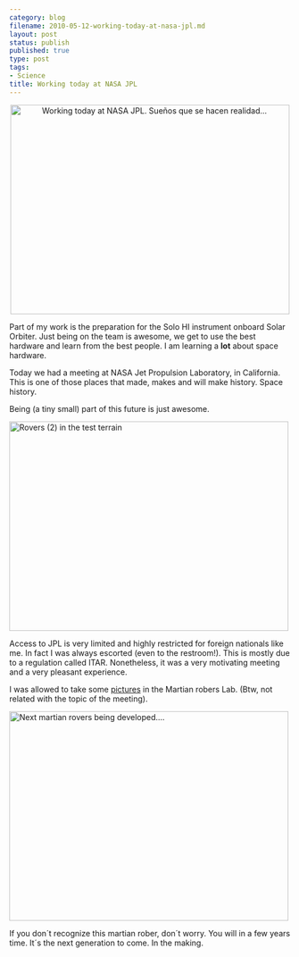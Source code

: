 ```yaml
--- 
category: blog
filename: 2010-05-12-working-today-at-nasa-jpl.md
layout: post
status: publish
published: true
type: post
tags: 
- Science
title: Working today at NASA JPL
---
```

<p style="text-align:center;"><a title="Working today at NASA JPL. Sueños que se hacen realidad... by brunosan, on Flickr" href="http://www.flickr.com/photos/nasonurb/4601227205/"><img class="aligncenter" src="http://farm4.static.flickr.com/3334/4601227205_1b61ff0bc4.jpg" alt="Working today at NASA JPL. Sueños que se hacen realidad..." width="500" height="375" /></a></p>

Part of my work is the preparation for the Solo HI instrument onboard Solar Orbiter. Just being on the team is awesome, we get to use the best hardware and learn from the best people. I am learning a <strong>lot</strong> about space hardware.
<p style="text-align:left;">Today we had a meeting at NASA Jet Propulsion Laboratory, in California. This is one of those places that made, makes and will make history. Space history.</p>
<p style="text-align:left;">Being (a tiny small) part of this future is just awesome.<!--more--></p>
<p style="text-align:left;"><a title="Rovers (2) in the test terrain by brunosan, on Flickr" href="http://www.flickr.com/photos/nasonurb/4625126737/"><img class="aligncenter" src="http://farm4.static.flickr.com/3326/4625126737_56d05f8217.jpg" alt="Rovers (2) in the test terrain" width="500" height="375" /></a></p>

Access to JPL is very limited and highly restricted for foreign nationals like me. In fact I was always escorted (even to the restroom!). This is mostly due to a regulation called ITAR. Nonetheless, it was a very motivating meeting and a very pleasant experience. 

I was allowed to take some <a href="http://www.flickr.com/photos/nasonurb/sets/72157624103789926/">pictures</a> in the Martian robers Lab. (Btw, not related with the topic of the meeting).


<a title="Next martian rovers being developed.... by brunosan, on Flickr" href="http://www.flickr.com/photos/nasonurb/4625731438/"><img src="http://farm5.static.flickr.com/4037/4625731438_886369b567.jpg" alt="Next martian rovers being developed...." width="500" height="375" /></a>

If you don´t recognize this martian rober, don´t worry. You will in a few years time. It´s the next generation to come. In the making.
